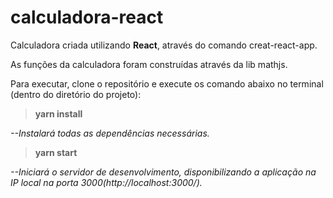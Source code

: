 # calculadora-react


Calculadora criada utilizando **React**, através do comando creat-react-app.

As funções da calculadora foram construídas através da lib mathjs.

Para executar, clone o repositório e execute os comando abaixo no terminal (dentro do diretório do projeto):

> **yarn install** 

_--Instalará todas as dependências necessárias._

> **yarn start**

_--Iniciará o servidor de desenvolvimento, disponibilizando a aplicação na IP local na porta 3000(http://localhost:3000/)._
